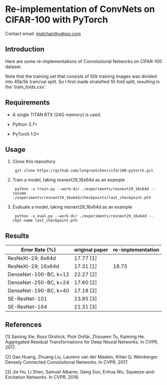 # Re-implementation of ConvNets on CIFAR-100 with PyTorch

Contact email: imdchan@yahoo.com

## Introduction

Here are some re-implementations of Convolutional Networks on CIFAR-100 dataset.

Note that the training set that consists of 50k training images was divided into 45k/5k train/val split. So I first made stratefied 10-fold split, resulting in the 'train_folds.csv'.

## Requirements

- A single TITAN RTX (24G memory) is used.

- Python 3.7+

- PyTorch 1.0+

## Usage

1. Clone this repository

        git clone https://github.com/longrootchen/cifar100-pytorch.git

2. Train a model, taking resnext29_16x64d as an example

        python -u train.py --work-dir ./experiments/resnext29_16x64d --resume ./experiments/resnext29_16x64d/checkpoints/last_checkpoint.pth
        
3. Evaluate a model, taking resnext29_16x64d as an example

        python -u eval.py --work-dir ./experiments/resnext29_16x64d --ckpt-name last_checkpoint.pth
        
        
## Results

| Error Rate (%)  | original paper | re-implementation |
| ----- | ----- | ----- |
| ResNeXt-29, 8x64d | 17.77 [1] |  |
| ResNeXt-29, 16x64d | 17.31 [1] | 18.75 |
| DenseNet-100-BC, k=12 | 22.27 [2] |  |
| DenseNet-250-BC, k=24 | 17.60 [2] |  |
| DenseNet-190-BC, k=40 | 17.18 [2] |  |
| SE-ResNet-101 | 23.85 [3] |  |
| SE-ResNet-164 | 21.31 [3] |  |

## References

[1] Saining Xie, Ross Girshick, Piotr Dollár, Zhouwen Tu, Kaiming He. Aggregated Residual Transformations for Deep Neural Networks. In CVPR, 2017.

[2] Gao Huang, Zhuang Liu, Laurens van der Maaten, Kilian Q. Weinberger. Densely Connected Convolutional Networks. In CVPR, 2017.

[3] Jie Hu, Li Shen, Samuel Albanie, Gang Sun, Enhua Wu. Squeeze-and-Excitation Networks. In CVPR, 2018.
